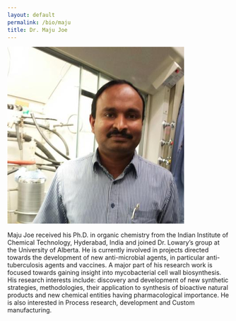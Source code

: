 ```yaml
---
layout: default
permalink: /bio/maju
title: Dr. Maju Joe
---
```

<img src="/img/people/Maju-Joe.png">

Maju Joe received his Ph.D. in organic chemistry from the Indian Institute of Chemical Technology, Hyderabad, India and joined Dr. Lowary’s group at the University of Alberta. He is currently involved in projects directed towards the development of new anti-microbial agents, in particular anti-tuberculosis agents and vaccines. A major part of his research work is focused towards gaining insight into mycobacterial cell wall biosynthesis. His research interests include: discovery and development of new synthetic strategies, methodologies, their application to synthesis of bioactive natural products and new chemical entities having pharmacological importance. He is also interested in Process research, development and Custom manufacturing.